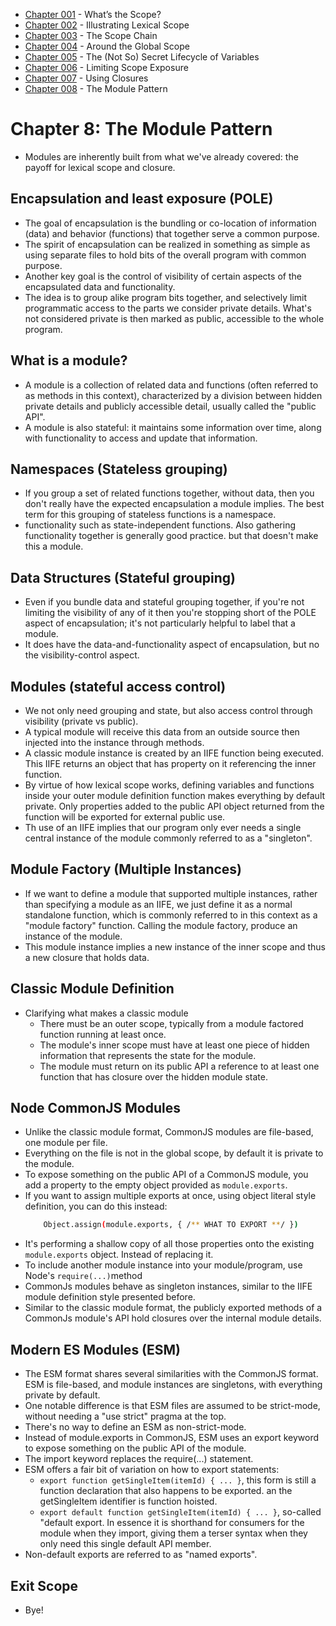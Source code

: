
- [Chapter 001](./chapter001.md) - What’s the Scope? 
- [Chapter 002](./chapter002.md) - Illustrating Lexical Scope 
- [Chapter 003](./chapter003.md) - The Scope Chain 
- [Chapter 004](./chapter004.md) - Around the Global Scope 
- [Chapter 005](./chapter005.md) - The (Not So) Secret Lifecycle of Variables 
- [Chapter 006](./chapter006.md) - Limiting Scope Exposure 
- [Chapter 007](./chapter007.md) - Using Closures 
- [Chapter 008](./chapter008.md) - The Module Pattern 

# Chapter 8: The Module Pattern 
- Modules are inherently built from what we've already covered: the payoff for lexical scope and closure. 

## Encapsulation and least exposure (POLE) 
- The goal of encapsulation is the bundling or co-location of information (data) and behavior (functions) that together serve a common purpose. 
- The spirit of encapsulation can be realized in something as simple as using separate files to hold bits of the overall program with common purpose. 
- Another key goal is the control of visibility of certain aspects of the encapsulated data and functionality. 
- The idea is to group alike program bits together, and selectively limit programmatic access to the parts we consider private details. What's not considered private is then marked as public, accessible to the whole program. 

## What is a module? 
- A module is a collection of related data and functions (often referred to as methods in this context), characterized by a division between hidden private details and publicly accessible detail, usually called the "public API". 
- A module is also stateful: it maintains some information over time, along with functionality to access and update that information. 

## Namespaces (Stateless grouping) 
- If you group a set of related functions together, without data, then you don't really have the expected encapsulation a module implies. The best term for this grouping of stateless functions is a namespace. 
- functionality such as state-independent functions. Also gathering functionality together is generally good practice. but that doesn't make this a module. 

## Data Structures (Stateful grouping) 
- Even if you bundle data and stateful grouping together, if you're not limiting the visibility of any of it then you're stopping short of the POLE aspect of encapsulation; it's not particularly helpful to label that a module. 
- It does have the data-and-functionality aspect of encapsulation, but no the visibility-control aspect. 

## Modules (stateful access control) 
- We not only need grouping and state, but also access control through visibility (private vs public). 
- A typical module will receive this data from an outside source then injected into the instance through methods. 
- A classic module instance is created by an IIFE function being executed. This IIFE returns an object that has property on it referencing the inner function. 
- By virtue of how lexical scope works, defining variables and functions inside your outer module definition function makes everything by default private. Only properties added to the public API object returned from the function will be exported for external public use. 
- Th use of an IIFE implies that our program only ever needs a single central instance of the module commonly referred to as a "singleton". 

## Module Factory (Multiple Instances) 
- If we want to define a module that supported multiple instances, rather than specifying a module as an IIFE, we just define it as a normal standalone function, which is commonly referred to in this context as a "module factory" function. Calling the module factory, produce an instance of the module. 
- This module instance implies a new instance of the inner scope and thus a new closure that holds data. 

## Classic Module Definition 
- Clarifying what makes a classic module 
    - There must be an outer scope, typically from a module factored function running at least once. 
    - The module's inner scope must have at least one piece of hidden information that represents the state for the module. 
    - The module must return on its public API a reference to at least one function that has closure over the hidden module state. 

## Node CommonJS Modules 
- Unlike the classic module format, CommonJS modules are file-based, one module per file. 
- Everything on the file is not in the global scope, by default it is private to the module. 
- To expose something on the public API of a CommonJS module, you add a property to the empty object provided as `module.exports`. 
- If you want to assign multiple exports at once, using object literal style definition, you can do this instead: 
    ```sh 
        Object.assign(module.exports, { /** WHAT TO EXPORT **/ }) 
    ``` 
- It's performing a shallow copy of all those properties onto the existing `module.exports` object. Instead of replacing it. 
- To include another module instance into your module/program, use Node's `require(...)`method 
- CommonJs modules behave as singleton instances, similar to the IIFE module definition style presented before. 
- Similar to the classic module format, the publicly exported methods of a CommonJs module's API hold closures over the internal module details. 

## Modern ES Modules (ESM) 
- The ESM format shares several similarities with the CommonJS format. ESM is file-based, and module instances are singletons, with everything private by default. 
- One notable difference is that ESM files are assumed to be strict-mode, without needing a "use strict" pragma at the top. 
- There's no way to define an ESM as non-strict-mode. 
- Instead of module.exports in CommonJS, ESM uses an export keyword to expose something on the public API of the module. 
- The import keyword replaces the require(...) statement. 
- ESM offers a fair bit of variation on how to export statements: 
    - `export function getSingleItem(itemId) { ... }`, this form is still a function declaration that also happens to be exported. an the getSingleItem identifier is function hoisted. 
    - `export default function getSingleItem(itemId) { ... }`, so-called "default export. In essence it is shorthand for consumers for the module when they import, giving them a terser syntax when they only need this single default API member. 
- Non-default exports are referred to as "named exports". 

## Exit Scope 
- Bye! 

 